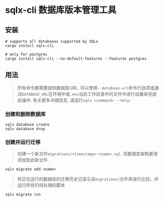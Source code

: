 # sqlx-cli 数据库版本管理工具

## 安装
```shell
# supports all databases supported by SQLx
cargo install sqlx-cli

# only for postgres
cargo install sqlx-cli --no-default-features --features postgres
```

## 用法
> 所有命令都需要提供数据库URL.
> 可以使用`--database-url`命令行选项或通过`DATABASE_URL`在环境中或`.env`当前工作目录中的文件中进行设置来完成此操作.
> 有关更多详细信息, 请运行`sqlx <command> --help`.
 
### 创建和删除数据库 
```shell
sqlx database create
sqlx database drop
```

### 创建并运行迁移

> 创建一个新文件`migrations/<timestamp>-<name>.sql`. 将数据库架构更改添加到此新文件.
```shell
sqlx migrate add <name>
```

> 将正在运行的数据库的迁移历史记录与该`migrations/`文件夹进行比较，并运行所有仍待处理的脚本
```shell
sqlx migrate run
```
